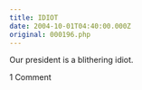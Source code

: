 ```yaml
---
title: IDIOT
date: 2004-10-01T04:40:00.000Z
original: 000196.php
---
```


Our president is a blithering idiot.

<span class="commentheader">1 Comment</span>

<!--


<div class="commentdivider">
<span class="commentauthorbox">Posted by <a href="mailto&#58;Lauren&#64;Balthrop&#46;com">bama</a></span>
<span class="commentdatebox">Friday, October  1, 2004</span>
<span class="commenttimebox"> 4:24 PM</span>
</div>
<div class="commentbody">hear, hear</div> -->
